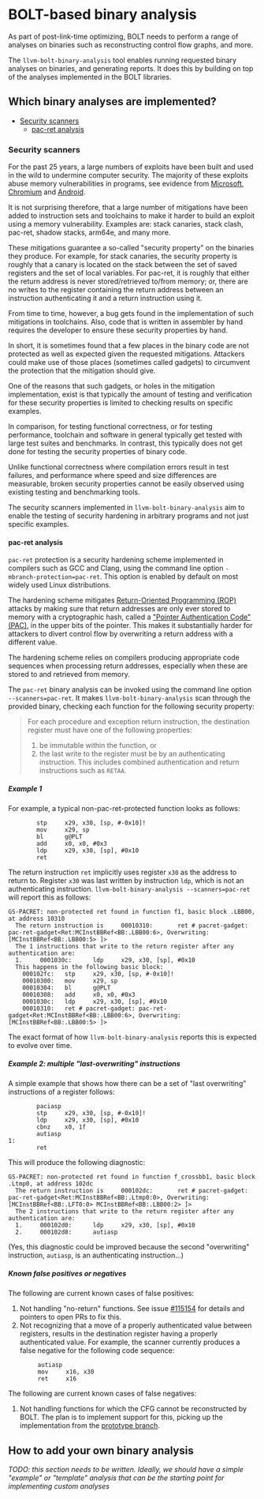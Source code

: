 # BOLT-based binary analysis

As part of post-link-time optimizing, BOLT needs to perform a range of analyses
on binaries such as reconstructing control flow graphs, and more.

The `llvm-bolt-binary-analysis` tool enables running requested binary analyses
on binaries, and generating reports. It does this by building on top of the
analyses implemented in the BOLT libraries.

## Which binary analyses are implemented?

* [Security scanners](#security-scanners)
  * [pac-ret analysis](#pac-ret-analysis)

### Security scanners

For the past 25 years, a large numbers of exploits have been built and used in
the wild to undermine computer security. The majority of these exploits abuse
memory vulnerabilities in programs, see evidence from
[Microsoft](https://youtu.be/PjbGojjnBZQ?si=oCHCa0SHgaSNr6Gr&t=836),
[Chromium](https://www.chromium.org/Home/chromium-security/memory-safety/) and
[Android](https://security.googleblog.com/2021/01/data-driven-security-hardening-in.html).

It is not surprising therefore, that a large number of mitigations have been
added to instruction sets and toolchains to make it harder to build an exploit
using a memory vulnerability. Examples are: stack canaries, stack clash,
pac-ret, shadow stacks, arm64e, and many more.

These mitigations guarantee a so-called "security property" on the binaries they
produce. For example, for stack canaries, the security property is roughly that
a canary is located on the stack between the set of saved registers and the set
of local variables. For pac-ret, it is roughly that either the return address is
never stored/retrieved to/from memory; or, there are no writes to the register
containing the return address between an instruction authenticating it and a
return instruction using it.

From time to time, however, a bug gets found in the implementation of such
mitigations in toolchains. Also, code that is written in assembler by hand
requires the developer to ensure these security properties by hand.

In short, it is sometimes found that a few places in the binary code are not
protected as well as expected given the requested mitigations. Attackers could
make use of those places (sometimes called gadgets) to circumvent the protection
that the mitigation should give.

One of the reasons that such gadgets, or holes in the mitigation implementation,
exist is that typically the amount of testing and verification for these
security properties is limited to checking results on specific examples.

In comparison, for testing functional correctness, or for testing performance,
toolchain and software in general typically get tested with large test suites
and benchmarks. In contrast, this typically does not get done for testing the
security properties of binary code.

Unlike functional correctness where compilation errors result in test failures,
and performance where speed and size differences are measurable, broken security
properties cannot be easily observed using existing testing and benchmarking
tools.

The security scanners implemented in `llvm-bolt-binary-analysis` aim to enable
the testing of security hardening in arbitrary programs and not just specific
examples.


#### pac-ret analysis

`pac-ret` protection is a security hardening scheme implemented in compilers
such as GCC and Clang, using the command line option
`-mbranch-protection=pac-ret`. This option is enabled by default on most widely
used Linux distributions.

The hardening scheme mitigates
[Return-Oriented Programming (ROP)](https://llsoftsec.github.io/llsoftsecbook/#return-oriented-programming)
attacks by making sure that return addresses are only ever stored to memory with
a cryptographic hash, called a
["Pointer Authentication Code" (PAC)](https://llsoftsec.github.io/llsoftsecbook/#pointer-authentication),
in the upper bits of the pointer. This makes it substantially harder for
attackers to divert control flow by overwriting a return address with a
different value.

The hardening scheme relies on compilers producing appropriate code sequences when
processing return addresses, especially when these are stored to and retrieved
from memory.

The `pac-ret` binary analysis can be invoked using the command line option
`--scanners=pac-ret`. It makes `llvm-bolt-binary-analysis` scan through the
provided binary, checking each function for the following security property:

> For each procedure and exception return instruction, the destination register
> must have one of the following properties:
>
> 1. be immutable within the function, or
> 2. the last write to the register must be by an authenticating instruction. This
>    includes combined authentication and return instructions such as `RETAA`.

##### Example 1

For example, a typical non-pac-ret-protected function looks as follows:

```
        stp     x29, x30, [sp, #-0x10]!
        mov     x29, sp
        bl      g@PLT
        add     x0, x0, #0x3
        ldp     x29, x30, [sp], #0x10
        ret
```

The return instruction `ret` implicitly uses register `x30` as the address to
return to. Register `x30` was last written by instruction `ldp`, which is not an
authenticating instruction. `llvm-bolt-binary-analysis --scanners=pac-ret` will
report this as follows:

```
GS-PACRET: non-protected ret found in function f1, basic block .LBB00, at address 10310
  The return instruction is     00010310:       ret # pacret-gadget: pac-ret-gadget<Ret:MCInstBBRef<BB:.LBB00:6>, Overwriting:[MCInstBBRef<BB:.LBB00:5> ]>
  The 1 instructions that write to the return register after any authentication are:
  1.     0001030c:      ldp     x29, x30, [sp], #0x10
  This happens in the following basic block:
    000102fc:   stp     x29, x30, [sp, #-0x10]!
    00010300:   mov     x29, sp
    00010304:   bl      g@PLT
    00010308:   add     x0, x0, #0x3
    0001030c:   ldp     x29, x30, [sp], #0x10
    00010310:   ret # pacret-gadget: pac-ret-gadget<Ret:MCInstBBRef<BB:.LBB00:6>, Overwriting:[MCInstBBRef<BB:.LBB00:5> ]>
```

The exact format of how `llvm-bolt-binary-analysis` reports this is expected to
evolve over time.

##### Example 2: multiple "last-overwriting" instructions

A simple example that shows how there can be a set of "last overwriting"
instructions of a register follows:

```
        paciasp
        stp     x29, x30, [sp, #-0x10]!
        ldp     x29, x30, [sp], #0x10
        cbnz    x0, 1f
        autiasp
1:
        ret
```

This will produce the following diagnostic:

```
GS-PACRET: non-protected ret found in function f_crossbb1, basic block .Ltmp0, at address 102dc
  The return instruction is     000102dc:       ret # pacret-gadget: pac-ret-gadget<Ret:MCInstBBRef<BB:.Ltmp0:0>, Overwriting:[MCInstBBRef<BB:.LFT0:0> MCInstBBRef<BB:.LBB00:2> ]>
  The 2 instructions that write to the return register after any authentication are:
  1.     000102d0:      ldp     x29, x30, [sp], #0x10
  2.     000102d8:      autiasp
```

(Yes, this diagnostic could be improved because the second "overwriting"
instruction, `autiasp`, is an authenticating instruction...)

##### Known false positives or negatives

The following are current known cases of false positives:

1. Not handling "no-return" functions. See issue
   [#115154](https://github.com/llvm/llvm-project/issues/115154) for details and
   pointers to open PRs to fix this.
2. Not recognizing that a move of a properly authenticated value between registers,
   results in the destination register having a properly authenticated value.
   For example, the scanner currently produces a false negative for the following
   code sequence:
   ```
        autiasp
        mov     x16, x30
        ret     x16
   ```

The following are current known cases of false negatives:

1. Not handling functions for which the CFG cannot be reconstructed by BOLT. The
   plan is to implement support for this, picking up the implementation from the
   [prototype branch](
   https://github.com/llvm/llvm-project/compare/main...kbeyls:llvm-project:bolt-gadget-scanner-prototype).

## How to add your own binary analysis

_TODO: this section needs to be written. Ideally, we should have a simple
"example" or "template" analysis that can be the starting point for implementing
custom analyses_
